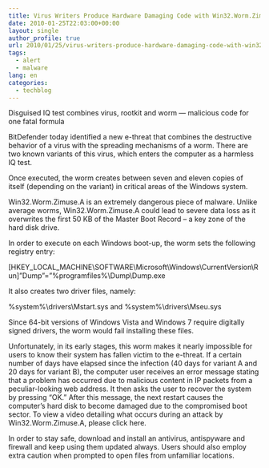 ```yaml
---
title: Virus Writers Produce Hardware Damaging Code with Win32.Worm.Zimuse
date: 2010-01-25T22:03:00+00:00
layout: single
author_profile: true
url: 2010/01/25/virus-writers-produce-hardware-damaging-code-with-win32-worm-zimuse/
tags:
  - alert
  - malware
lang: en
categories: 
  - techblog
---
```

Disguised IQ test combines virus, rootkit and worm — malicious code for one fatal formula

BitDefender today identified a new e-threat that combines the destructive behavior of a virus with the spreading mechanisms of a worm. There are two known variants of this virus, which enters the computer as a harmless IQ test.

Once executed, the worm creates between seven and eleven copies of itself (depending on the variant) in critical areas of the Windows system.

Win32.Worm.Zimuse.A is an extremely dangerous piece of malware. Unlike average worms, Win32.Worm.Zimuse.A could lead to severe data loss as it overwrites the first 50 KB of the Master Boot Record – a key zone of the hard disk drive.

In order to execute on each Windows boot-up, the worm sets the following registry entry:

[HKEY\_LOCAL\_MACHINE\SOFTWARE\Microsoft\Windows\CurrentVersion\Run]”Dump”=”%programfiles%\Dump\Dump.exe

It also creates two driver files, namely:

%system%\drivers\Mstart.sys and %system%\drivers\Mseu.sys

Since 64-bit versions of Windows Vista and Windows 7 require digitally signed drivers, the worm would fail installing these files.

Unfortunately, in its early stages, this worm makes it nearly impossible for users to know their system has fallen victim to the e-threat. If a certain number of days have elapsed since the infection (40 days for variant A and 20 days for variant B), the computer user receives an error message stating that a problem has occurred due to malicious content in IP packets from a peculiar-looking web address. It then asks the user to recover the system by pressing “OK.” After this message, the next restart causes the computer’s hard disk to become damaged due to the compromised boot sector. To view a video detailing what occurs during an attack by Win32.Worm.Zimuse.A, please click here.

In order to stay safe, download and install an antivirus, antispyware and firewall and keep using them updated always. Users should also employ extra caution when prompted to open files from unfamiliar locations.